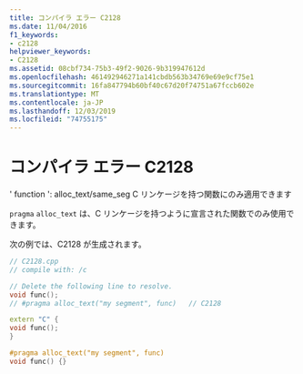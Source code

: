 ```yaml
---
title: コンパイラ エラー C2128
ms.date: 11/04/2016
f1_keywords:
- c2128
helpviewer_keywords:
- C2128
ms.assetid: 08cbf734-75b3-49f2-9026-9b319947612d
ms.openlocfilehash: 461492946271a141cbdb563b34769e69e9cf75e1
ms.sourcegitcommit: 16fa847794b60bf40c67d20f74751a67fccb602e
ms.translationtype: MT
ms.contentlocale: ja-JP
ms.lasthandoff: 12/03/2019
ms.locfileid: "74755175"
---
```

# <a name="compiler-error-c2128"></a>コンパイラ エラー C2128

' function ': alloc_text/same_seg C リンケージを持つ関数にのみ適用できます

`pragma` `alloc_text` は、C リンケージを持つように宣言された関数でのみ使用できます。

次の例では、C2128 が生成されます。

```cpp
// C2128.cpp
// compile with: /c

// Delete the following line to resolve.
void func();
// #pragma alloc_text("my segment", func)   // C2128

extern "C" {
void func();
}

#pragma alloc_text("my segment", func)
void func() {}
```
